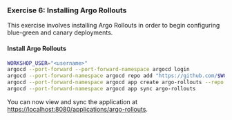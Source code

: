 ### Exercise 6: Installing Argo Rollouts

This exercise involves installing Argo Rollouts in order to begin configuring blue-green and canary deployments.

#### Install Argo Rollouts

```sh
WORKSHOP_USER="<username>"
argocd --port-forward --port-forward-namespace argocd login
argocd --port-forward-namespace argocd repo add "https://github.com/$WORKSHOP_USER/ArgoCDRollouts"
argocd --port-forward-namespace argocd app create argo-rollouts --repo "https://github.com/$WORKSHOP_USER/ArgoCDRollouts" --path manifests/ArgoCD101-RolloutsController --dest-namespace argo-rollouts --dest-server https://kubernetes.default.svc
argocd --port-forward-namespace argocd app sync argo-rollouts
```

You can now view and sync the application at [https://localhost:8080/applications/argo-rollouts](https://localhost:8080/applications/argo-rollouts).
